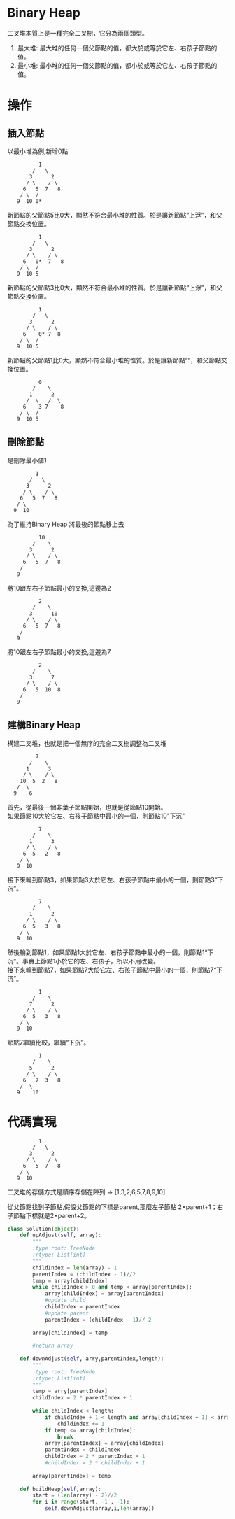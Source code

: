 # Binary Heap

二叉堆本質上是一種完全二叉樹，它分為兩個類型。
1. 最大堆: 最大堆的任何一個父節點的值，都大於或等於它左、右孩子節點的值。
2. 最小堆: 最小堆的任何一個父節點的值，都小於或等於它左、右孩子節點的值。



# 操作

## 插入節點
以最小堆為例,新增0點<br>
```
          1
        /   \
       3      2
      / \    / \
     6   5  7   8
    / \  /
   9  10 0*
```   

新節點的父節點5比0大，顯然不符合最小堆的性質。於是讓新節點“上浮”，和父節點交換位置。<br>
```
          1
        /   \
       3      2
      / \    / \
     6   0*  7   8
    / \  /
   9  10 5
```

新節點的父節點3比0大，顯然不符合最小堆的性質。於是讓新節點“上浮”，和父節點交換位置。<br>
```
          1
        /   \
       3      2
      / \    / \
     6    0* 7  8
    / \  /
   9  10 5
```
   
新節點的父節點1比0大，顯然不符合最小堆的性質。於是讓新節點“”，和父節點交換位置。<br>
```
          0
        /    \
       1      2
      /  \   /  \
     6    3 7    8
    / \  /
   9  10 5
```   
 ## 刪除節點  
 是刪除最小値1<br>
 ```
          1
        /   \
       3      2
      / \    / \
     6   5  7   8
    / \  
   9  10  
 ```  
為了維持Binary Heap 將最後的節點移上去<br>
```
          10
        /    \
       3      2
      / \    / \
     6   5  7   8
    /   
   9
```
   
將10跟左右子節點最小的交換,這邊為2<br>  

``` 
          2
        /    \
       3      10
      / \    / \
     6   5  7   8
    /   
   9      
```
將10跟左右子節點最小的交換,這邊為7<br>   
```
          2
        /    \
       3      7
      / \    / \
     6   5  10  8
    /   
   9      
```
      
 ## 建構Binary Heap 
 構建二叉堆，也就是把一個無序的完全二叉樹調整為二叉堆<br>
 ```
          7
        /    \
       1      3
      / \    / \
     10  5  2   8
    /  \ 
   9    6   
 ```  
首先，從最後一個非葉子節點開始，也就是從節點10開始。<br>
如果節點10大於它左、右孩子節點中最小的一個，則節點10"下沉"<br>   
```
          7
        /    \
       1      3
      / \    / \
     6  5   2   8
    / \ 
   9  10
```
接下來輪到節點3，如果節點3大於它左、右孩子節點中最小的一個，則節點3“下沉”。<br>
```
          7
        /    \
       1      2
      / \    / \
     6  5   3   8
    / \ 
   9  10      
```  
然後輪到節點1，如果節點1大於它左、右孩子節點中最小的一個，則節點1“下沉”。事實上節點1小於它的左、右孩子，所以不用改變。<br>
接下來輪到節點7，如果節點7大於它左、右孩子節點中最小的一個，則節點7“下沉”。 <br>  
```   
          1
        /    \
       7      2
      / \    / \
     6  5   3   8
    / \ 
   9  10      
 ``` 
節點7繼續比較，繼續“下沉”。 <br>  
```   
          1
        /    \
       5      2
      / \    / \
     6   7  3   8
    /  \ 
   9    10      
 ``` 
# 代碼實現  
```
          1
        /   \
       3      2
      / \    / \
     6   5  7   8
    / \  
   9  10 
```
二叉堆的存儲方式是順序存儲在陣列
=> [1,3,2,6,5,7,8,9,10]
 
從父節點找到子節點,假設父節點的下標是parent,那麼左子節點 2×parent+1；右子節點下標就是2×parent+2。

```python 
class Solution(object):
    def upAdjust(self, array):
        """
        :type root: TreeNode
        :rtype: List[int]
        """
        childIndex = len(array) - 1
        parentIndex = (childIndex - 1)//2
        temp = array[childIndex]
        while childIndex > 0 and temp < array[parentIndex]:
            array[childIndex] = array[parentIndex]
            #update child
            childIndex = parentIndex
            #update parent
            parentIndex = (childIndex - 1)// 2
        
        array[childIndex] = temp
        
        #return array
            
    def downAdjust(self, arry,parentIndex,length):
        """
        :type root: TreeNode
        :rtype: List[int]
        """
        temp = arry[parentIndex]
        childIndex = 2 * parentIndex + 1      
        
        while childIndex < length:
            if childIndex + 1 < length and array[childIndex + 1] < array[childIndex]:
                childIndex += 1
            if temp <= array[childIndex]:
                break
            array[parentIndex] = array[childIndex]
            parentIndex = childIndex
            childIndex = 2 * parentIndex + 1
            #childIndex = 2 * childIndex + 1
        
        array[parentIndex] = temp
    
    def buildHeap(self,array):
        start = (len(array) - 2)//2
        for i in range(start, -1 , -1):
            self.downAdjust(array,i,len(array))
```

















   
   
   
